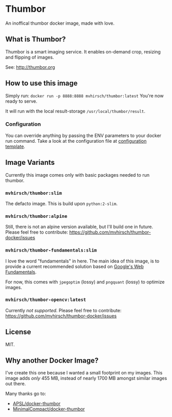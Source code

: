 # Thumbor

An inoffical thumbor docker image, made with love.

## What is Thumbor? 

Thumbor is a smart imaging service. It enables on-demand 
crop, resizing and flipping of images.

See: http://thumbor.org

## How to use this image

Simply run: `docker run -p 8888:8888 mvhirsch/thumbor:latest`
You're now ready to serve.

It will run with the local result-storage 
`/usr/local/thumbor/result`.

### Configuration

You can override anything by passing the ENV parameters to
your docker run command. Take a look at the configuration
file at [configuration template](./6/slim/thumbor.conf.tpl).

## Image Variants

Currently this image comes only with basic packages needed
to run thumbor.

### `mvhirsch/thumbor:slim`

The defacto image. This is build upon `python:2-slim`.

### `mvhirsch/thumbor:alpine`

Still, there is not an alpine version available, but I'll
build one in future. Please feel free to contribute: 
https://github.com/mvhirsch/thumbor-docker/issues

### `mvhirsch/thumbor-fundamentals:slim`

I love the word "fundamentals" in here.
The main idea of this image, is to provide a current 
recommended solution based on 
[Google's Web Fundamentals](https://developers.google.com/web/fundamentals/).

For now, this comes with `jpegoptim` (lossy) and `pngquant`
(lossy) to optimize images.

### `mvhirsch/thumbor-opencv:latest`

Currently _not supported_. Please feel free to contribute:
https://github.com/mvhirsch/thumbor-docker/issues

## License 

MIT.

## Why another Docker Image?

I've create this one because I wanted a small footprint
on my images. This image adds _only_ 455 MB, instead of 
nearly 1700 MB amongst similar images out there.


Many thanks go to: 

- [APSL/docker-thumbor](https://github.com/APSL/docker-thumbor)
- [MinimalCompact/docker-thumbor](https://github.com/MinimalCompact/thumbor)
